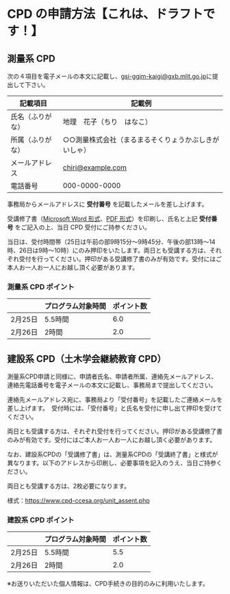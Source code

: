 # CPD の申請方法【これは、ドラフトです！】

## 測量系 CPD
次の４項目を電子メールの本文に記載し、[gsi-ggim-kaigi@gxb.mlit.go.jp](mailto:gsi-ggim-kaigi@gxb.mlit.go.jp)に提出して下さい。

| 記載項目 | 記載例 |
----|---- 
| 氏名（ふりがな） | 地理　花子（ちり　はなこ） |
| 所属（ふりがな） | ○○測量株式会社（まるまるそくりょうかぶしきがいしゃ） |
| メールアドレス | chiri@example.com |
| 電話番号 | 000-0000-0000 |

事務局からメールアドレスに **受付番号** を記載したメールを差し上げます。

受講修了書（[Microsoft Word 形式]()、[PDF 形式]()）を印刷し、氏名と上記 **受付番号** をご記入の上、当日 CPD 受付にご持参ください。

当日は、受付時間帯（25日は午前の部9時15分～9時45分、午後の部13時～14時、26日は9時～10時）にのみ押印をいたします。両日とも受講する方は、それぞれ受付を行ってください。押印がある受講修了書のみが有効です。受付にはご本人お一人お一人にお越し頂く必要があります。

### 測量系 CPD ポイント

| | プログラム対象時間 | ポイント数 |
----|----|---- 
| 2月25日 | 5.5時間 | 6.0 |
| 2月26日 | 2時間 | 2.0 |

## 建設系 CPD（土木学会継続教育 CPD）

測量系CPD申請と同様に、申請者氏名、申請者所属、連絡先メールアドレス、連絡先電話番号を電子メールの本文に記載し、事務局まで提出してください。

連絡先メールアドレス宛に、事務局より「受付番号」を記載したご連絡メールを差し上げます。　受付時には、「受付番号」と氏名を受付に申し出て押印を受けてください。

両日とも受講する方は、それぞれ受付を行ってください。押印がある受講修了書のみが有効です。受付にはご本人お一人お一人にお越し頂く必要があります。

なお、建設系CPDの「受講修了書」は、測量系CPDの「受講終了書」と様式が異なります。以下のアドレスから印刷し、必要事項を記入のうえ、当日ご持参ください。

両日とも受講する方は、2枚必要になります。

様式：https://www.cpd-ccesa.org/unit_assent.php

### 建設系 CPD ポイント

| | プログラム対象時間 | ポイント数 |
----|----|---- 
| 2月25日 | 5.5時間 | 5.5 |
| 2月26日 | 2時間 | 2.0 |

※お送りいただいた個人情報は、CPD手続きの目的のみに利用いたします。
